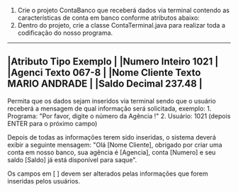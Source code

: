 1. Crie o projeto ContaBanco que receberá dados via terminal contendo as características de conta em banco conforme atributos abaixo:
2. Dentro do projeto, crie a classe ContaTerminal.java para realizar toda a codificação do nosso programa.

---------------------------------------------------------
|Atributo	      Tipo	           Exemplo              |
|Numero	         Inteiro            1021                |
|Agenci          Texto	            067-8               |
|Nome         Cliente Texto	    MARIO ANDRADE           |
|Saldo	        Decimal	            237.48              |
---------------------------------------------------------

Permita que os dados sejam inseridos via terminal sendo que o usuário receberá a mensagem de qual informação será solicitada, exemplo:
    1. Programa: "Por favor, digite o número da Agência !"
    2. Usuário: 1021 (depois ENTER para o próximo campo)

Depois de todas as informações terem sido inseridas, o sistema deverá exibir a seguinte mensagem:
"Olá [Nome Cliente], obrigado por criar uma conta em nosso banco, sua agência é [Agencia], conta [Numero] e seu saldo [Saldo] já está disponível para saque".

Os campos em [ ] devem ser alterados pelas informações que forem inseridas pelos usuários.
